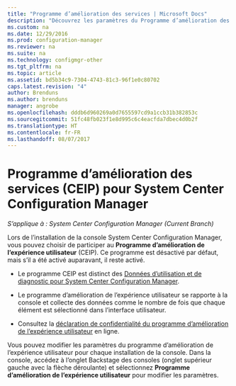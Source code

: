 ```yaml
---
title: "Programme d’amélioration des services | Microsoft Docs"
description: "Découvrez les paramètres du Programme d’amélioration des services pour System Center Configuration Manager."
ms.custom: na
ms.date: 12/29/2016
ms.prod: configuration-manager
ms.reviewer: na
ms.suite: na
ms.technology: configmgr-other
ms.tgt_pltfrm: na
ms.topic: article
ms.assetid: bd5b34c9-7304-4743-81c3-96f1e0c80702
caps.latest.revision: "4"
author: Brenduns
ms.author: brenduns
manager: angrobe
ms.openlocfilehash: dddb6d960269a0d7655597cd9a1ccb31b382853c
ms.sourcegitcommit: 51fc48fb023f1e8d995c6c4eacfda7dbec4d0b2f
ms.translationtype: HT
ms.contentlocale: fr-FR
ms.lasthandoff: 08/07/2017
---
```

# <a name="customer-experience-improvement-program-ceip-for-system-center-configuration-manager"></a>Programme d’amélioration des services (CEIP) pour System Center Configuration Manager

*S’applique à : System Center Configuration Manager (Current Branch)*

Lors de l’installation de la console System Center Configuration Manager, vous pouvez choisir de participer au **Programme d’amélioration de l’expérience utilisateur** (CEIP). Ce programme est désactivé par défaut, mais s’il a été activé auparavant, il reste activé.  

-   Le programme CEIP est distinct des [Données d’utilisation et de diagnostic pour System Center Configuration Manager](../../../core/plan-design/diagnostics/diagnostics-and-usage-data.md).  

-   Le programme d’amélioration de l’expérience utilisateur se rapporte à la console et collecte des données comme le nombre de fois que chaque élément est sélectionné dans l’interface utilisateur.  

-   Consultez la [déclaration de confidentialité du programme d’amélioration de l’expérience utilisateur](https://www.microsoft.com/products/ceip/en-us/privacypolicy.mspx) en ligne.  

Vous pouvez modifier les paramètres du programme d’amélioration de l’expérience utilisateur pour chaque installation de la console. Dans la console, accédez à l’onglet Backstage des consoles (onglet supérieur gauche avec la flèche déroulante) et sélectionnez **Programme d’amélioration de l’expérience utilisateur** pour modifier les paramètres.  
